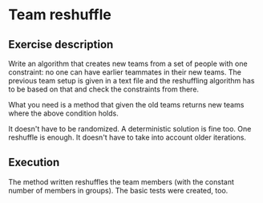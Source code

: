 # Team reshuffle
## Exercise description
Write an algorithm that creates new teams from a set of people with one constraint: no one can have earlier teammates in their new teams. The previous team setup is given in a text file and the reshuffling algorithm has to be based on that and check the constraints from there.

What you need is a method that given the old teams returns new teams where the above condition holds.

It doesn't have to be randomized. A deterministic solution is fine too.
One reshuffle is enough. It doesn't have to take into account older iterations.
## Execution
The method written reshuffles the team members (with the constant number of members in groups).
The basic tests were created, too.